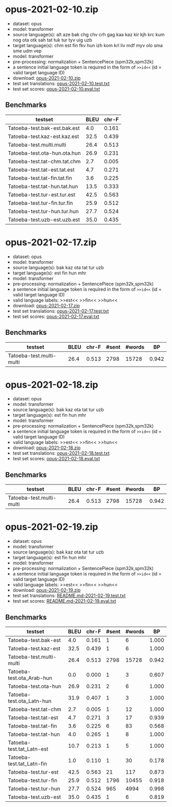# opus-2021-02-10.zip

* dataset: opus
* model: transformer
* source language(s): alt aze bak chg chv crh gag kaa kaz kir kjh krc kum nog ota otk sah tat tuk tur tyv uig uzb
* target language(s): chm est fin fkv hun izh kom krl liv mdf myv olo sma sme udm vep
* model: transformer
* pre-processing: normalization + SentencePiece (spm32k,spm32k)
* a sentence initial language token is required in the form of `>>id<<` (id = valid target language ID)
* download: [opus-2021-02-10.zip](https://object.pouta.csc.fi/Tatoeba-MT-models/trk-fiu/opus-2021-02-10.zip)
* test set translations: [opus-2021-02-10.test.txt](https://object.pouta.csc.fi/Tatoeba-MT-models/trk-fiu/opus-2021-02-10.test.txt)
* test set scores: [opus-2021-02-10.eval.txt](https://object.pouta.csc.fi/Tatoeba-MT-models/trk-fiu/opus-2021-02-10.eval.txt)

## Benchmarks

| testset               | BLEU  | chr-F |
|-----------------------|-------|-------|
| Tatoeba-test.bak-est.bak.est 	| 4.0 	| 0.161 |
| Tatoeba-test.kaz-est.kaz.est 	| 32.5 	| 0.439 |
| Tatoeba-test.multi.multi 	| 26.4 	| 0.513 |
| Tatoeba-test.ota-hun.ota.hun 	| 26.9 	| 0.231 |
| Tatoeba-test.tat-chm.tat.chm 	| 2.7 	| 0.005 |
| Tatoeba-test.tat-est.tat.est 	| 4.7 	| 0.271 |
| Tatoeba-test.tat-fin.tat.fin 	| 3.6 	| 0.225 |
| Tatoeba-test.tat-hun.tat.hun 	| 13.5 	| 0.333 |
| Tatoeba-test.tur-est.tur.est 	| 42.5 	| 0.563 |
| Tatoeba-test.tur-fin.tur.fin 	| 25.9 	| 0.512 |
| Tatoeba-test.tur-hun.tur.hun 	| 27.7 	| 0.524 |
| Tatoeba-test.uzb-est.uzb.est 	| 35.0 	| 0.435 |



# opus-2021-02-17.zip

* dataset: opus
* model: transformer
* source language(s): bak kaz ota tat tur uzb
* target language(s): est fin hun mhr
* model: transformer
* pre-processing: normalization + SentencePiece (spm32k,spm32k)
* a sentence initial language token is required in the form of `>>id<<` (id = valid target language ID)
* valid language labels: >>est<< >>fin<< >>hun<<
* download: [opus-2021-02-17.zip](https://object.pouta.csc.fi/Tatoeba-MT-models/trk-fiu/opus-2021-02-17.zip)
* test set translations: [opus-2021-02-17.test.txt](https://object.pouta.csc.fi/Tatoeba-MT-models/trk-fiu/opus-2021-02-17.test.txt)
* test set scores: [opus-2021-02-17.eval.txt](https://object.pouta.csc.fi/Tatoeba-MT-models/trk-fiu/opus-2021-02-17.eval.txt)

## Benchmarks

| testset | BLEU  | chr-F | #sent | #words | BP |
|---------|-------|-------|-------|--------|----|
| Tatoeba-test.multi-multi 	| 26.4 	| 0.513 	| 2798 	| 15728 	| 0.942 |



# opus-2021-02-18.zip

* dataset: opus
* model: transformer
* source language(s): bak kaz ota tat tur uzb
* target language(s): est fin hun mhr
* model: transformer
* pre-processing: normalization + SentencePiece (spm32k,spm32k)
* a sentence initial language token is required in the form of `>>id<<` (id = valid target language ID)
* valid language labels: >>est<< >>fin<< >>hun<<
* download: [opus-2021-02-18.zip](https://object.pouta.csc.fi/Tatoeba-MT-models/trk-fiu/opus-2021-02-18.zip)
* test set translations: [opus-2021-02-18.test.txt](https://object.pouta.csc.fi/Tatoeba-MT-models/trk-fiu/opus-2021-02-18.test.txt)
* test set scores: [opus-2021-02-18.eval.txt](https://object.pouta.csc.fi/Tatoeba-MT-models/trk-fiu/opus-2021-02-18.eval.txt)

## Benchmarks

| testset | BLEU  | chr-F | #sent | #words | BP |
|---------|-------|-------|-------|--------|----|
| Tatoeba-test.multi-multi 	| 26.4 	| 0.513 	| 2798 	| 15728 	| 0.942 |



# opus-2021-02-19.zip

* dataset: opus
* model: transformer
* source language(s): bak kaz ota tat tur uzb
* target language(s): est fin hun mhr
* model: transformer
* pre-processing: normalization + SentencePiece (spm32k,spm32k)
* a sentence initial language token is required in the form of `>>id<<` (id = valid target language ID)
* valid language labels: >>est<< >>fin<< >>hun<<
* download: [opus-2021-02-19.zip](https://object.pouta.csc.fi/Tatoeba-MT-models/trk-fiu/opus-2021-02-19.zip)
* test set translations: [README.md-2021-02-19.test.txt](https://object.pouta.csc.fi/Tatoeba-MT-models/trk-fiu/README.md-2021-02-19.test.txt)
* test set scores: [README.md-2021-02-19.eval.txt](https://object.pouta.csc.fi/Tatoeba-MT-models/trk-fiu/README.md-2021-02-19.eval.txt)

## Benchmarks

| testset | BLEU  | chr-F | #sent | #words | BP |
|---------|-------|-------|-------|--------|----|
| Tatoeba-test.bak-est 	| 4.0 	| 0.161 	| 1 	| 6 	| 1.000 |
| Tatoeba-test.kaz-est 	| 32.5 	| 0.439 	| 1 	| 6 	| 1.000 |
| Tatoeba-test.multi-multi 	| 26.4 	| 0.513 	| 2798 	| 15728 	| 0.942 |
| Tatoeba-test.ota_Arab-hun 	| 0.0 	| 0.000 	| 1 	| 3 	| 0.607 |
| Tatoeba-test.ota-hun 	| 26.9 	| 0.231 	| 2 	| 6 	| 1.000 |
| Tatoeba-test.ota_Latn-hun 	| 31.9 	| 0.407 	| 1 	| 3 	| 1.000 |
| Tatoeba-test.tat-chm 	| 2.7 	| 0.005 	| 1 	| 12 	| 1.000 |
| Tatoeba-test.tat-est 	| 4.7 	| 0.271 	| 3 	| 17 	| 0.939 |
| Tatoeba-test.tat-fin 	| 3.6 	| 0.225 	| 6 	| 83 	| 0.568 |
| Tatoeba-test.tat-hun 	| 4.0 	| 0.265 	| 1 	| 8 	| 1.000 |
| Tatoeba-test.tat_Latn-est 	| 10.7 	| 0.213 	| 1 	| 5 	| 1.000 |
| Tatoeba-test.tat_Latn-fin 	| 1.0 	| 0.110 	| 1 	| 30 	| 0.178 |
| Tatoeba-test.tur-est 	| 42.5 	| 0.563 	| 21 	| 117 	| 0.873 |
| Tatoeba-test.tur-fin 	| 25.9 	| 0.512 	| 1796 	| 10455 	| 0.918 |
| Tatoeba-test.tur-hun 	| 27.7 	| 0.524 	| 965 	| 4994 	| 0.998 |
| Tatoeba-test.uzb-est 	| 35.0 	| 0.435 	| 1 	| 6 	| 0.819 |

